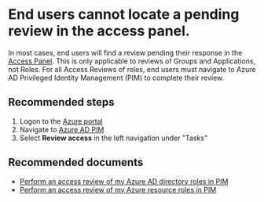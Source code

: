 <properties
	pageTitle="End Users cannot find Access Review"
	description="End users are unable to locate their access review in the Access Panel"
	service="microsoft.aad"
	resource="Microsoft_Azure"
	authors="IdentityMy"
	displayOrder="1"
	selfHelpType="generic"
	supportTopicIds="32596834"
	resourceTags="AccessReviews"
	productPesIds="16577"
	cloudEnvironments="public, Fairfax, Mooncake, usnat, ussec"
	articleId="c8ec2252-fc2a-484b-a983-1d1c4a03c974"
	ownershipId="AzureIdentity_ComplianceAndReporting"
/>

# End users cannot locate a pending review in the access panel.

In most cases, end users will find a review pending their response in the [Access Panel](https://myapps.microsoft.com/). This is only applicable to reviews of Groups and Applications, not Roles. For all Access Reviews of roles, end users must navigate to Azure AD Privileged Identity Management (PIM) to complete their review.

## **Recommended steps**

1. Logon to the [Azure portal](https://portal.azure.com/)
2. Navigate to [Azure AD PIM](https://aka.ms/azpim/)
3. Select **Review access** in the left navigation under "Tasks"


## **Recommended documents**
* [Perform an access review of my Azure AD directory roles in PIM](https://docs.microsoft.com/azure/active-directory/privileged-identity-management/pim-how-to-perform-security-review/)
* [Perform an access review of my Azure resource roles in PIM](https://docs.microsoft.com/azure/active-directory/privileged-identity-management/pim-resource-roles-perform-access-review/)
